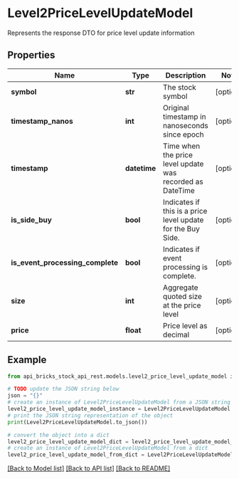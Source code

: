 # Level2PriceLevelUpdateModel

Represents the response DTO for price level update information

## Properties

Name | Type | Description | Notes
------------ | ------------- | ------------- | -------------
**symbol** | **str** | The stock symbol | [optional] 
**timestamp_nanos** | **int** | Original timestamp in nanoseconds since epoch | [optional] 
**timestamp** | **datetime** | Time when the price level update was recorded as DateTime | [optional] 
**is_side_buy** | **bool** | Indicates if this is a price level update for the Buy Side. | [optional] 
**is_event_processing_complete** | **bool** | Indicates if event processing is complete. | [optional] 
**size** | **int** | Aggregate quoted size at the price level | [optional] 
**price** | **float** | Price level as decimal | [optional] 

## Example

```python
from api_bricks_stock_api_rest.models.level2_price_level_update_model import Level2PriceLevelUpdateModel

# TODO update the JSON string below
json = "{}"
# create an instance of Level2PriceLevelUpdateModel from a JSON string
level2_price_level_update_model_instance = Level2PriceLevelUpdateModel.from_json(json)
# print the JSON string representation of the object
print(Level2PriceLevelUpdateModel.to_json())

# convert the object into a dict
level2_price_level_update_model_dict = level2_price_level_update_model_instance.to_dict()
# create an instance of Level2PriceLevelUpdateModel from a dict
level2_price_level_update_model_from_dict = Level2PriceLevelUpdateModel.from_dict(level2_price_level_update_model_dict)
```
[[Back to Model list]](../README.md#documentation-for-models) [[Back to API list]](../README.md#documentation-for-api-endpoints) [[Back to README]](../README.md)


